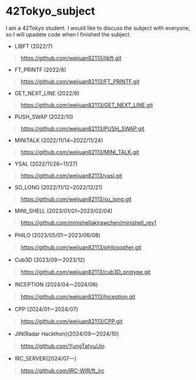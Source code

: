 # 42Tokyo_subject
I am a 42Tokyo student.
I would like to discuss the subject with everyone, so I will upadete code when I finished the subject.

- LIBFT (2022/7)
>https://github.com/weijuan82113/libft.git

- FT_PRINTF (2022/8)
>https://github.com/weijuan82113/FT_PRINTF.git

- GET_NEXT_LINE (2022/9)
>https://github.com/weijuan82113/GET_NEXT_LINE.git

- PUSH_SWAP (2022/10)
>https://github.com/weijuan82113/PUSH_SWAP.git

- MINITALK (2022/11/14~2022/11/24)
>https://github.com/weijuan82113/MINI_TALK.git

- YSAL (2022/11/26~11/27)
>https://github.com/weijuan82113/yasl.git

- SO_LONG (2022/11/12~2022/12/21)
>https://github.com/weijuan82113/so_long.git

- MINI_SHELL (2023/01/01~2023/02/04)
>https://github.com/minishellakirawchen/minishell_rev1

- PHILO (2023/05/01ー2023/06/08)
>https://github.com/weijuan82113/philosopher.git

- Cub3D (2023/09ー2023/12)
>https://github.com/weijuan82113/cub3D_protype.git

- INCEPTION (2024/04ー2024/06)
>https://github.com/weijuan82113/Inception.git

- CPP (2024/01ー2024/07)
>https://github.com/weijuan82113/CPP.git

- JIN(Radar Hackthon)(2024/09ー2024/10)
>https://github.com/YungTatyu/Jin

- IRC_SERVER(2024/07ー)
>https://github.com/IRC-WIR/ft_irc
